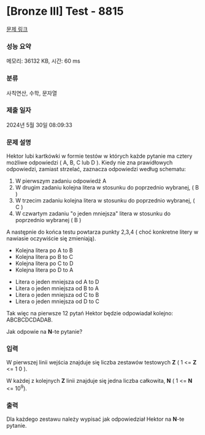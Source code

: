 # [Bronze III] Test - 8815 

[문제 링크](https://www.acmicpc.net/problem/8815) 

### 성능 요약

메모리: 36132 KB, 시간: 60 ms

### 분류

사칙연산, 수학, 문자열

### 제출 일자

2024년 5월 30일 08:09:33

### 문제 설명

<p>Hektor lubi kartkówki w formie testów w których każde pytanie ma cztery możliwe odpowiedzi ( A, B, C lub D ). Kiedy nie zna prawidłowych odpowiedzi, zamiast strzelać, zaznacza odpowiedzi według schematu:</p>

<ol>
	<li>W pierwszym zadaniu odpowiedź A</li>
	<li>W drugim zadaniu kolejna litera w stosunku do poprzednio wybranej, ( B )</li>
	<li>W trzecim zadaniu kolejna litera w stosunku do poprzednio wybranej, ( C )</li>
	<li>W czwartym zadaniu "o jeden mniejsza" litera w stosunku do poprzednio wybranej ( B )</li>
</ol>

<p>A następnie do końca testu powtarza punkty 2,3,4 ( choć konkretne litery w nawiasie oczywiście się zmieniają).</p>

<ul>
	<li>Kolejna litera po A to B</li>
	<li>Kolejna litera po B to C</li>
	<li>Kolejna litera po C to D</li>
	<li>Kolejna litera po D to A</li>
</ul>

<ul>
	<li>Litera o jeden mniejsza od A to D</li>
	<li>Litera o jeden mniejsza od B to A</li>
	<li>Litera o jeden mniejsza od C to B</li>
	<li>Litera o jeden mniejsza od D to C</li>
</ul>

<p>Tak więc na pierwsze 12 pytań Hektor będzie odpowiadał kolejno: ABCBCDCDADAB.</p>

<p>Jak odpowie na <strong>N</strong>-te pytanie? </p>

### 입력 

 <p>W pierwszej linii wejścia znajduje się liczba zestawów testowych <strong>Z</strong> ( 1 <= <strong>Z</strong> <= 1 0 ).</p>

<p>W każdej z kolejnych <strong>Z</strong> linii znajduje się jedna liczba całkowita, <strong>N</strong> ( 1 <= <strong>N</strong> <= 10<sup>9</sup>).</p>

### 출력 

 <p>Dla każdego zestawu należy wypisać jak odpowiedział Hektor na <strong>N</strong>-te pytanie.</p>

